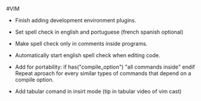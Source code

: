 #VIM
* Finish adding development environment plugins.

* Set spell check in english and portuguese (french spanish optional)

* Make spell check only in comments inside programs. 

* Automatically start english spell check when editing code.

* Add for portability:
if has("compile_option")
    "all commands inside"
endif
Repeat aproach for every similar types of commands that depend on a compile
option.

* Add tabular comand in insirt mode (tip in tabular video of vim cast)
